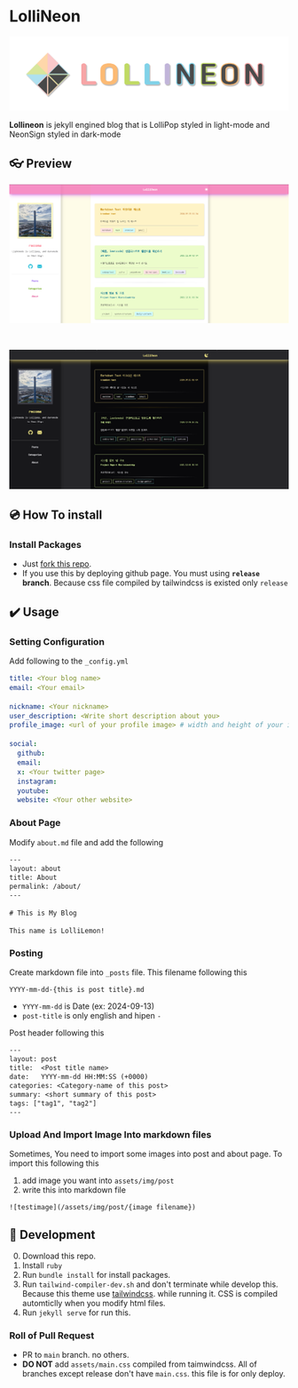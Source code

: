 # LolliNeon

![logo](./readme-assets/logo.png)

**Lollineon** is jekyll engined blog that is LolliPop styled in light-mode and NeonSign styled in dark-mode


## 👓 Preview

![light-mode](./readme-assets/light-mode.png)

<br >

![dark-mode](./readme-assets/dark-mode.png)


## 💿 How To install

### Install Packages

* Just [fork this repo](https://github.com/recoma96/lollineon/fork).
* If you use this by deploying github page. You must using **`release` branch**. Because css file compiled by tailwindcss is existed only `release`



## ✔️ Usage

### Setting Configuration

Add following to the `_config.yml`

```yaml
title: <Your blog name>
email: <Your email>

nickname: <Your nickname>
user_description: <Write short description about you>
profile_image: <url of your profile image> # width and height of your image must be same!

social:
  github:
  email:
  x: <Your twitter page>
  instagram:
  youtube:
  website: <Your other website>
```



### About Page

Modify `about.md` file and add the following

```
---
layout: about
title: About
permalink: /about/
---

# This is My Blog

This name is LolliLemon!

```


### Posting

Create markdown file into `_posts` file. This filename following this

```
YYYY-mm-dd-{this is post title}.md
```
* `YYYY-mm-dd` is Date (ex: 2024-09-13)
* `post-title` is only english and hipen `-`


Post header following this

```
---
layout: post
title:  <Post title name>
date:   YYYY-mm-dd HH:MM:SS (+0000)
categories: <Category-name of this post>
summary: <short summary of this post>
tags: ["tag1", "tag2"]
---
```


### Upload And Import Image Into markdown files

Sometimes, You need to import some images into post and about page. To import this following this

1. add image you want into `assets/img/post`
2. write this into markdown file
  ```
  ![testimage](/assets/img/post/{image filename})
  ```


## 🔧 Development

0. Download this repo.
1. Install `ruby`
2. Run `bundle install` for install packages.
3. Run `tailwind-compiler-dev.sh` and don't terminate while develop this. Because this theme use [tailwindcss](https://tailwindcss.com/). while running it. CSS is compiled automticlly when you modify html files.
3. Run `jekyll serve` for run this.


### Roll of Pull Request

* PR to `main` branch. no others.
* **DO NOT** add `assets/main.css` compiled from taimwindcss. All of branches except release don't have `main.css`. this file is for only deploy.